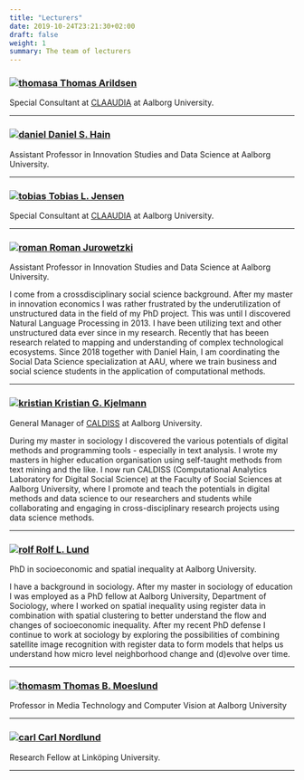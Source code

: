 ```yaml
---
title: "Lecturers"
date: 2019-10-24T23:21:30+02:00
draft: false
weight: 1
summary: The team of lecturers
---
```


### <a href = https://vbn.aau.dk/en/persons/104579 target = "_blank"> ![thomasa](/sdsphd19/img/ta_head.png) Thomas Arildsen</a>

Special Consultant at <a href = https://www.claaudia.aau.dk/ target = "_blank">CLAAUDIA</a> at Aalborg University.

---

### <a href = https://vbn.aau.dk/en/persons/126725 target = "_blank"> ![daniel](/sdsphd19/img/dsh_head.png) Daniel S. Hain</a>

Assistant Professor in Innovation Studies and Data Science at Aalborg University.

 

---

###  <a href = https://vbn.aau.dk/en/persons/115205 target = "_blank"> ![tobias](/sdsphd19/img/tlj_head.png) Tobias L. Jensen</a>

Special Consultant at <a href = https://www.claaudia.aau.dk/ target = "_blank">CLAAUDIA</a> at Aalborg University.

---

### <a href = https://vbn.aau.dk/en/persons/125497 target = "_blank"> ![roman](/sdsphd19/img/rj_head.jpg) Roman Jurowetzki </a>

Assistant Professor in Innovation Studies and Data Science at Aalborg University.

I come from a crossdisciplinary social science background. After my master in innovation economics I was rather frustrated by the underutilization of unstructured data in the field of my PhD project. This was until I discovered Natural Language Processing in 2013. I have been utilizing text and other unstructured data ever since in my research. Recently that has beeen research related to mapping and understanding of complex technological ecosystems. Since 2018 together with Daniel Hain, I am coordinating the Social Data Science specialization at AAU, where we train business and social science students in the application of computational methods.

---

### <a href = https://vbn.aau.dk/en/persons/137409 target = "_blank"> ![kristian](/sdsphd19/img/kgk_head.png) Kristian G. Kjelmann</a>

General Manager of <a href = https://www.en.caldiss.aau.dk/ target = "_blank">CALDISS</a> at Aalborg University.

During my master in sociology I discovered the various potentials of digital methods and programming tools - especially in text analysis. I wrote my masters in higher education organisation using self-taught methods from text mining and the like.
I now run CALDISS (Computational Analytics Laboratory for Digital Social Science) at the Faculty of Social Sciences at Aalborg University, where I promote and teach the potentials in digital methods and data science to our researchers and students while collaborating and engaging in cross-disciplinary research projects using data science methods.

---

### <a href = https://vbn.aau.dk/en/persons/133224 target = "_blank"> ![rolf](/sdsphd19/img/rll_head.png) Rolf L. Lund</a>

PhD in socioeconomic and spatial inequality at Aalborg University.

I have a background in sociology. After my master in sociology of education I was employed as a PhD fellow at Aalborg University, Department of Sociology, where I worked on spatial inequality using register data in combination with spatial clustering to better understand the flow and changes of socioeconomic inequality. After my recent PhD defense I continue to work at sociology by exploring the possibilities of combining satellite image recognition with register data to form models that helps us understand how micro level neighborhood change and (d)evolve over time.

---

### <a href = https://vbn.aau.dk/en/persons/103282 target = "_blank"> ![thomasm](/sdsphd19/img/tbm_head.png) Thomas B. Moeslund</a>

Professor in Media Technology and Computer Vision at Aalborg University

---

### <a href = https://liu.se/en/employee/carno10 target = "_blank"> ![carl](/sdsphd19/img/cn_head.png) Carl Nordlund</a>

Research Fellow at Linköping University.

---